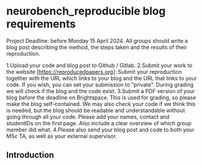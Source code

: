 # neurobench_reproducible blog requirements
Project Deadline: before Monday 15 April 2024.
All groups should write a blog post describing the method, the steps taken and the results of their reproduction.

1.Upload your code and blog post to Github / Gitlab.
2.Submit your work to the website [https://reproducedpapers.org]: Submit your reproduction together with the URL which links to your blog and the URL that links to your code. If you wish, you can set your submission to "private". During grading we will check if the blog and the code exist.
3.Submit a PDF version of your blog before the deadline on Brightspace. This is used for grading, so please make the blog self-contained. We may also check your code if we think this is needed, but the blog should be readable and understandable without going through all your code. Please add your names, contact and studentIDs on the first page. Also include a clear overview of which group member did what.
4.Please also send your blog post and code to both your MSc TA, as well as your external supervisor.

## Introduction
